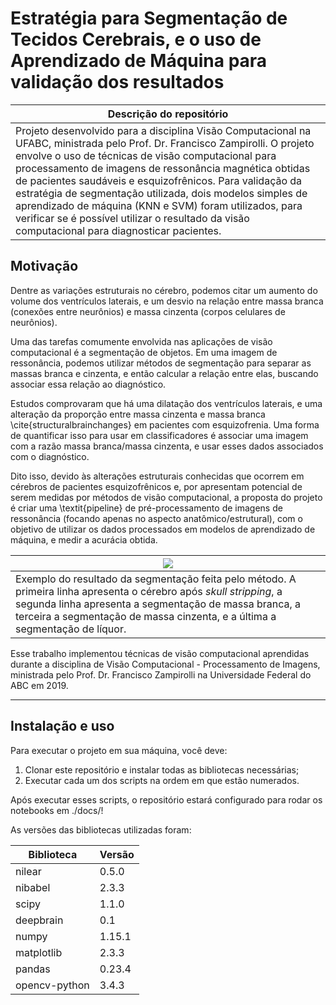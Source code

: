 # Estratégia para Segmentação de Tecidos Cerebrais, e o uso de Aprendizado de Máquina para validação dos resultados

| Descrição do repositório |
| --- | 
| Projeto desenvolvido para a disciplina Visão Computacional na UFABC, ministrada pelo Prof. Dr. Francisco Zampirolli. O projeto envolve o uso de técnicas de visão computacional para processamento de imagens de ressonância magnética obtidas de pacientes saudáveis e esquizofrênicos. Para validação da estratégia de segmentação utilizada, dois modelos simples de aprendizado de máquina (KNN e SVM) foram utilizados, para verificar se é possível utilizar o resultado da visão computacional para diagnosticar pacientes. | 

## Motivação

Dentre as variações estruturais no cérebro, podemos citar um aumento do volume dos ventrículos laterais, e um desvio na relação entre massa branca (conexões entre neurônios) e massa cinzenta (corpos celulares de neurônios).

Uma das tarefas comumente envolvida nas aplicações de visão computacional é a segmentação de objetos. Em uma imagem de ressonância, podemos utilizar métodos de segmentação para separar as massas branca e cinzenta, e então calcular a relação entre elas, buscando associar essa relação ao diagnóstico.

Estudos comprovaram que há uma dilatação dos ventrículos laterais, e uma alteração da proporção entre massa cinzenta e massa branca \cite{structuralbrainchanges} em pacientes com esquizofrenia. Uma forma de quantificar isso para usar em classificadores é associar uma imagem com a razão massa branca/massa cinzenta, e usar esses dados associados com o diagnóstico.

Dito isso, devido às alterações estruturais conhecidas que ocorrem em cérebros de pacientes esquizofrênicos e, por apresentam potencial de serem medidas por métodos de visão computacional, a proposta do projeto é criar uma \textit{pipeline} de pré-processamento de imagens de ressonância (focando apenas no aspecto anatômico/estrutural), com o objetivo de utilizar os dados processados em modelos de aprendizado de máquina, e medir a acurácia obtida.

| ![](sub-11.gif) |
| --- |
| Exemplo do resultado da segmentação feita pelo método. A primeira linha apresenta o cérebro após _skull stripping_, a segunda linha apresenta a segmentação de massa branca, a terceira a segmentação de massa cinzenta, e a última a segmentação de líquor.|

Esse trabalho implementou técnicas de visão computacional aprendidas durante a disciplina de Visão Computacional - Processamento de Imagens, ministrada pelo Prof. Dr. Francisco Zampirolli na Universidade Federal do ABC em 2019.

-----

## Instalação e uso

Para executar o projeto em sua máquina, você deve:
1. Clonar este repositório e instalar todas as bibliotecas necessárias;
2. Executar cada um dos scripts na ordem em que estão numerados.

Após executar esses scripts, o repositório estará configurado para rodar os notebooks em ./docs/!

As versões das bibliotecas utilizadas foram:

| Biblioteca | Versão |
| --- | --- |
| nilear | 0.5.0 |
| nibabel  | 2.3.3 |
| scipy  | 1.1.0 |
| deepbrain  | 0.1 |
| numpy  | 1.15.1 |
| matplotlib  | 2.3.3 |
| pandas  | 0.23.4 |
| opencv-python  | 3.4.3 |
